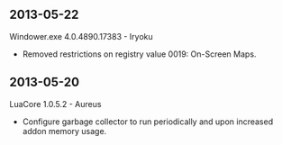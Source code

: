 2013-05-22
----------
Windower.exe 4.0.4890.17383 - Iryoku
* Removed restrictions on registry value 0019: On-Screen Maps.

2013-05-20
----------
LuaCore 1.0.5.2 - Aureus
* Configure garbage collector to run periodically and upon increased addon memory usage.
